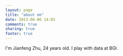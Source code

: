 ```yaml
---
layout: page
title: "about me"
date: 2013-06-06 14:03
comments: true
sharing: true
footer: true
---
```

I'm Jianfeng Zhu, 24 years old. I play with data at BGI.
